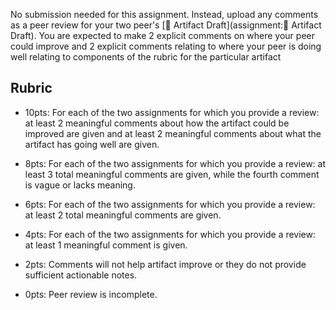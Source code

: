 No submission needed for this assignment. Instead, upload any comments as a peer review for your two peer's [🌱 Artifact Draft](assignment:🌱 Artifact Draft). You are expected to make 2 explicit comments on where your peer could improve and 2 explicit comments relating to where your peer is doing well relating to components of the rubric for the particular artifact 

## Rubric 

* 10pts: For each of the two assignments for which you provide a review: at least 2 meaningful comments about how the artifact could be improved are given and at least 2 meaningful comments about what the artifact has going well are given.

* 8pts: For each of the two assignments for which you provide a review: at least 3 total meaningful comments are given, while the fourth comment is vague or lacks meaning.

* 6pts: For each of the two assignments for which you provide a review: at least 2 total meaningful comments are given.

* 4pts: For each of the two assignments for which you provide a review: at least 1 meaningful comment is given.

* 2pts: Comments will not help artifact improve or they do not provide sufficient actionable notes.

* 0pts: Peer review is incomplete.